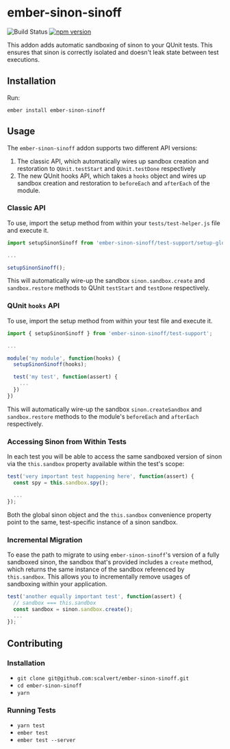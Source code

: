 # ember-sinon-sinoff

![Build Status](https://travis-ci.org/scalvert/ember-sinon-sinoff.svg?branch=master)
[![npm version](https://badge.fury.io/js/ember-sinon-sinoff.svg)](https://badge.fury.io/js/ember-sinon-sinoff)

This addon adds automatic sandboxing of sinon to your QUnit tests. This ensures that sinon is correctly isolated and doesn't leak state between test executions.

## Installation

Run:

```
ember install ember-sinon-sinoff
```

## Usage

The `ember-sinon-sinoff` addon supports two different API versions:

1. The classic API, which automatically wires up sandbox creation and restoration to `QUnit.testStart` and `QUnit.testDone` respectively
1. The new QUnit hooks API, which takes a `hooks` object and wires up sandbox creation and restoration to `beforeEach` and `afterEach` of the module.

### Classic API

To use, import the setup method from within your `tests/test-helper.js` file and execute it.

```js
import setupSinonSinoff from 'ember-sinon-sinoff/test-support/setup-global-sinon-sinoff';

...

setupSinonSinoff();
```

This will automatically wire-up the sandbox `sinon.sandbox.create` and `sandbox.restore` methods to QUnit `testStart` and `testDone` respectively.

### QUnit `hooks` API

To use, import the setup method from within your test file and execute it.

```js
import { setupSinonSinoff } from 'ember-sinon-sinoff/test-support';

...

module('my module', function(hooks) {
  setupSinonSinoff(hooks);

  test('my test', function(assert) {
    ...
  })
})
```

This will automatically wire-up the sandbox `sinon.createSandbox` and `sandbox.restore` methods to the module's `beforeEach` and `afterEach` respectively.

### Accessing Sinon from Within Tests

In each test you will be able to access the same sandboxed version of sinon via the `this.sandbox` property available within the test's scope:

```js
test('very important test happening here', function(assert) {
  const spy = this.sandbox.spy();

  ...
});
```

Both the global sinon object and the `this.sandbox` convenience property point to the same, test-specific instance of a sinon sandbox.

### Incremental Migration

To ease the path to migrate to using `ember-sinon-sinoff`'s version of a fully sandboxed sinon, the sandbox that's provided includes a `create` method, which returns the same instance of the sandbox referenced by `this.sandbox`. This allows you to incrementally remove usages of sandboxing within your application.

```js
test('another equally important test', function(assert) {
  // sandbox === this.sandbox
  const sandbox = sinon.sandbox.create();
  ...
});
```

## Contributing

### Installation

- `git clone git@github.com:scalvert/ember-sinon-sinoff.git`
- `cd ember-sinon-sinoff`
- `yarn`

### Running Tests

- `yarn test`
- `ember test`
- `ember test --server`
